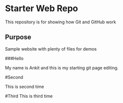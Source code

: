 # Starter Web Repo

This repository is for showing how Git and GitHub work

## Purpose

Sample website with plenty of files for demos

###Hello

My name is Ankit and this is my starting git page editing.

#Second

This is second time 

#Third 
This is third
time